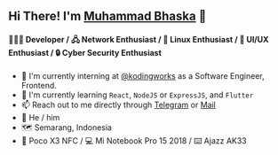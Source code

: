 ## Hi There! I'm [Muhammad Bhaska](https://bhsk.my.id) :wave:

#### 👨🏻‍💻 Developer / 🖧 Network Enthusiast / 🐧 Linux Enthusiast / :nail_care: UI/UX Enthusiast / :lock: Cyber Security Enthusiast

* :telescope: I'm currently interning at [@kodingworks](https://github.com/kodingworks) as a Software Engineer, Frontend.  
* :book: I'm currently learning `React`, `NodeJS` or `ExpressJS`, and `Flutter`  
* :mailbox: Reach out to me directly through [Telegram](https://t.me/mhmdbhsk) or [Mail](mailto:muhammadbhaska0@gmail.com)  
* :boy: He / him  
* 🗺️ Semarang, Indonesia  
* :iphone: Poco X3 NFC / :computer: Mi Notebook Pro 15 2018 / ⌨️ Ajazz AK33  
